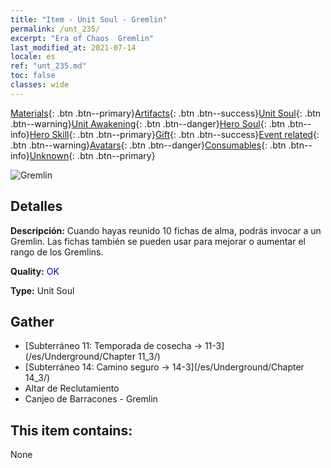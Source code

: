 ```yaml
---
title: "Item - Unit Soul - Gremlin"
permalink: /unt_235/
excerpt: "Era of Chaos  Gremlin"
last_modified_at: 2021-07-14
locale: es
ref: "unt_235.md"
toc: false
classes: wide
---
```

 [Materials](/ItemsES/){: .btn .btn--primary}[Artifacts](/ItemsES/Artifacts/){: .btn .btn--success}[Unit Soul](/ItemsES/UnitSoul/){: .btn .btn--warning}[Unit Awakening](/ItemsES/UnitAwakening/){: .btn .btn--danger}[Hero Soul](/ItemsES/HeroSoul/){: .btn .btn--info}[Hero Skill](/ItemsES/HeroSkill/){: .btn .btn--primary}[Gift](/ItemsES/Gift/){: .btn .btn--success}[Event related](/ItemsES/Events/){: .btn .btn--warning}[Avatars](/ItemsES/Avatars/){: .btn .btn--danger}[Consumables](/ItemsES/Consumables/){: .btn .btn--info}[Unknown](/ItemsES/Unknown/){: .btn .btn--primary}

 ![Gremlin](/images/u/ti_xiaoyaojing.jpg)

## Detalles
 **Descripción:** Cuando hayas reunido 10 fichas de alma, podrás invocar a un Gremlin. Las fichas también se pueden usar para mejorar o aumentar el rango de los Gremlins.

 **Quality:** <span style="color: #0000CD">OK</span>

 **Type:** Unit Soul

## Gather

*    [Subterráneo 11: Temporada de cosecha -> 11-3](/es/Underground/Chapter 11_3/) 
*    [Subterráneo 14: Camino seguro -> 14-3](/es/Underground/Chapter 14_3/) 
*    Altar de Reclutamiento 
*    Canjeo de Barracones - Gremlin 

## This item contains:

  None

